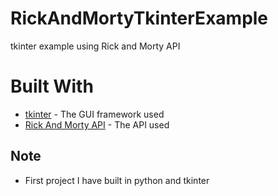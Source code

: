 # RickAndMortyTkinterExample
tkinter example using Rick and Morty API


# Built With
* [tkinter](https://wiki.python.org/moin/TkInter) - The GUI framework used
* [Rick And Morty API](https://github.com/afuh/rick-and-morty-api) - The API used


## Note

* First project I have built in python and tkinter



